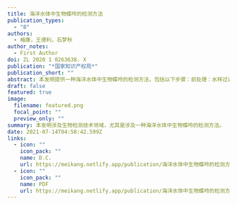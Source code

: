 ```yaml
---
title: 海洋水体中生物蝶呤的检测方法
publication_types:
  - "8"
authors:
  - 梅康，王德利，石梦秋
author_notes:
  - First Author
doi: ZL 2020 1 0263638. X
publication: "*国家知识产权局*"
publication_short: ""
abstract: 本发明提供一种海洋水体中生物蝶呤的检测方法，包括以下步骤：前处理：水样过滤后  弃滤液，取颗粒物并加入细胞裂解液破碎，得到溶出液；调节所述溶出液的pH，萃取后得到  含有生物蝶呤的水相；2）用反相高效液相色谱对所述含生物蝶呤的水相进行检测；其中，反  相高效液相色谱采用等度洗脱，流动相为甲醇和水。本发明实施例所提供的海洋水体中生物  蝶呤含量的检测方法通过特定条件的前处理，有效提升检测灵敏度，使检测限进一步缩小，  能够适应海洋水体含量较低的现状，具有较高的精准性，对于揭示生物蝶呤在海洋浮游生物  中尤其是微型生物生命活动的调控过程、加强对海洋化学的理解具有重要意义。
draft: false
featured: true
image:
  filename: featured.png
  focal_point: ""
  preview_only: ""
summary: 本发明涉及生物检测技术领域，尤其是涉及一种海洋水体中生物蝶呤的检测方法。
date: 2021-07-14T04:58:42.599Z
links:
  - icon: ""
    icon_pack: ""
    name: D.C.
    url: https://meikang.netlify.app/publication/海洋水体中生物蝶呤的检测方法/Patent-2021-meikang.pdf
  - icon: ""
    icon_pack: ""
    name: PDF
    url: https://meikang.netlify.app/publication/海洋水体中生物蝶呤的检测方法/Patent.pdf
---
```


